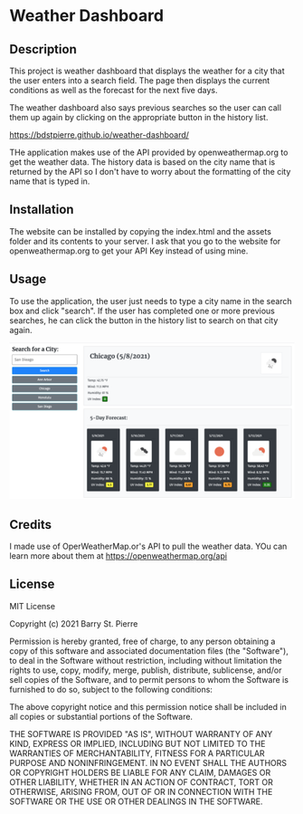 # Weather Dashboard
## Description
This project is weather dashboard that displays the weather for a city that the user enters into a search field.  The page then displays the current conditions as well as the forecast for the next five days. 

The weather dashboard also says previous searches so the user can call them up again by clicking on the appropriate button in the history list.

https://bdstpierre.github.io/weather-dashboard/

THe application makes use of the API provided by openweathermap.org to get the weather data.  The history data is based on the city name that is returned by the API so I don't have to worry about the formatting of the city name that is typed in.

## Installation
The website can be installed by copying the index.html and the assets folder and its contents to your server.  I ask that you go to the website for openweathermap.org to get your API Key instead of using mine.
## Usage
To use the application, the user just needs to type a city name in the search box and click "search".  If the user has completed one or more previous searches, he can click the button in the history list to search on that city again.

![Image of weather dashboard sowing the current weather for Chicago and the five day forecast](assets/images/screenshot.png)

## Credits
I made use of OperWeatherMap.or's API to pull the weather data.  YOu can learn more about them at https://openweathermap.org/api

## License
MIT License

Copyright (c) 2021 Barry St. Pierre

Permission is hereby granted, free of charge, to any person obtaining a copy
of this software and associated documentation files (the "Software"), to deal
in the Software without restriction, including without limitation the rights
to use, copy, modify, merge, publish, distribute, sublicense, and/or sell
copies of the Software, and to permit persons to whom the Software is
furnished to do so, subject to the following conditions:

The above copyright notice and this permission notice shall be included in all
copies or substantial portions of the Software.

THE SOFTWARE IS PROVIDED "AS IS", WITHOUT WARRANTY OF ANY KIND, EXPRESS OR
IMPLIED, INCLUDING BUT NOT LIMITED TO THE WARRANTIES OF MERCHANTABILITY,
FITNESS FOR A PARTICULAR PURPOSE AND NONINFRINGEMENT. IN NO EVENT SHALL THE
AUTHORS OR COPYRIGHT HOLDERS BE LIABLE FOR ANY CLAIM, DAMAGES OR OTHER
LIABILITY, WHETHER IN AN ACTION OF CONTRACT, TORT OR OTHERWISE, ARISING FROM,
OUT OF OR IN CONNECTION WITH THE SOFTWARE OR THE USE OR OTHER DEALINGS IN THE
SOFTWARE.
